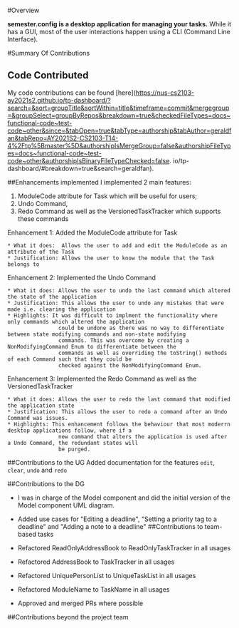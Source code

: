 #Overview

**semester.config is a desktop application for managing your tasks.**
While it has a GUI, most of the user interactions happen using a CLI (Command Line Interface).

#Summary Of Contributions

## Code Contributed
My code contributions can be found [here](https://nus-cs2103-ay2021s2.github.io/tp-dashboard/?search=&sort=groupTitle&sortWithin=title&timeframe=commit&mergegroup=&groupSelect=groupByRepos&breakdown=true&checkedFileTypes=docs~functional-code~test-code~other&since=&tabOpen=true&tabType=authorship&tabAuthor=geraldfan&tabRepo=AY2021S2-CS2103-T14-4%2Ftp%5Bmaster%5D&authorshipIsMergeGroup=false&authorshipFileTypes=docs~functional-code~test-code~other&authorshipIsBinaryFileTypeChecked=false.
io/tp-dashboard/#breakdown=true&search=geraldfan).

##Enhancements implemented
I implemented 2 main features:
1. ModuleCode attribute for Task which will be useful for users;
2. Undo Command, 
3. Redo Command as well as the VersionedTaskTracker which supports these commands

Enhancement 1: Added the ModuleCode attribute for Task
    
    * What it does:  Allows the user to add and edit the ModuleCode as an attribute of the Task
    * Justification: Allows the user to know the module that the Task belongs to

Enhancement 2: Implemented the Undo Command

    * What it does: Allows the user to undo the last command which altered the state of the application
    * Justification: This allows the user to undo any mistakes that were made i.e. clearing the application
    * Highlights: It was difficult to implment the functionality where only commands which altered the application 
                    could be undone as there was no way to differentiate between state modifying commands and non-state modifying 
                    commands. This was overcome by creating a NonModifyingCommand Enum to differentiate between the 
                    commands as well as overriding the toString() methods of each Command such that they could be 
                    checked against the NonModifyingCommand Enum.

Enhancement 3: Implemented the Redo Command as well as the VersionedTaskTracker

    * What it does: Allows the user to redo the last command that modified the application state
    * Justification: This allows the user to redo a command after an Undo Command was issues. 
    * Highlights: This enhancement follows the behaviour that most moderrn desktop applications follow, where if a 
                    new command that alters the application is used after a Undo Command, the redundant states will 
                    be purged. 


##Contributions to the UG
Added documentation for the features `edit`, `clear`, `undo` and `redo`

##Contributions to the DG
* I was in charge of the Model component and did the initial version of the Model component UML diagram.
* Added use cases for "Editing a deadline", "Setting a priority tag to a deadline" and "Adding a note to a deadline"
##Contributions to team-based tasks

* Refactored ReadOnlyAddressBook to ReadOnlyTaskTracker in all usages
* Refactored AddressBook to TaskTracker in all usages
* Refactored UniquePersonList to UniqueTaskList in all usages
* Refactored ModuleName to TaskName in all usages
* Approved and merged PRs where possible


##Contributions beyond the project team

